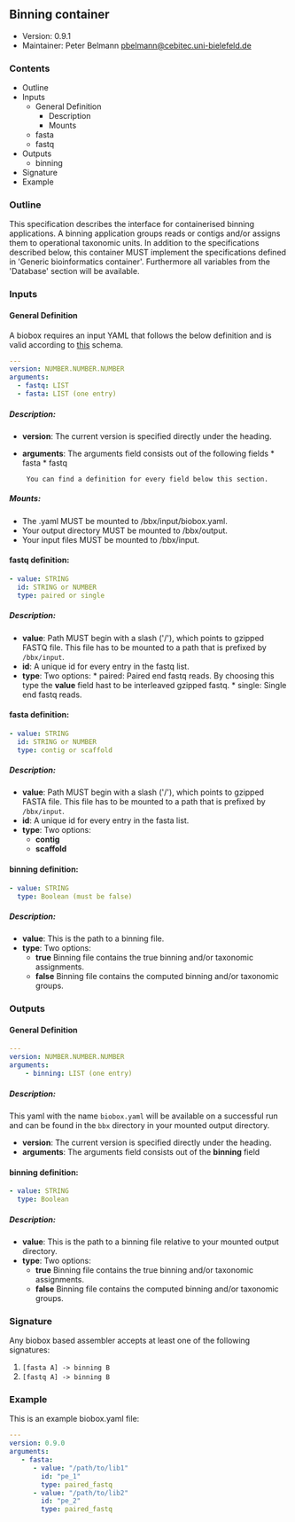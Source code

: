 ## Binning container

  * Version:    0.9.1
  * Maintainer: Peter Belmann <pbelmann@cebitec.uni-bielefeld.de>

### Contents
* Outline
* Inputs
   * General Definition
      * Description
      * Mounts
   * fasta
   * fastq
* Outputs
   * binning
* Signature
* Example

### Outline

This specification describes the interface for containerised binning applications. A binning application groups reads or contigs and/or assigns them to operational taxonomic units. In addition to the specifications described below, this container MUST implement the specifications defined in 'Generic bioinformatics container'. Furthermore all variables from the 'Database' section will be available.

### Inputs

#### General Definition

A biobox requires an input YAML that follows the below definition and is valid according to [this](https://github.com/bioboxes/rfc/blob/master/container/short-read-assembler/input_schema.yaml) schema. 

```YAML
---
version: NUMBER.NUMBER.NUMBER
arguments:
  - fastq: LIST
  - fasta: LIST (one entry)
```

##### Description:
* **version**: The current version is specified directly under the heading.
* **arguments**: The arguments field consists out of the following fields 
       * fasta
       * fastq
       
       You can find a definition for every field below this section.

##### Mounts:
 * The .yaml MUST be mounted to /bbx/input/biobox.yaml.
 * Your output directory MUST be mounted to /bbx/output.
 * Your input files MUST be mounted to /bbx/input. 

#### fastq definition: 
```YAML
- value: STRING
  id: STRING or NUMBER
  type: paired or single
```

##### Description:
* **value**: Path MUST begin with a slash ('/'), which points to gzipped FASTQ file. This file has to be mounted to a path that is prefixed by `/bbx/input`.
* **id**: A unique id for every entry in the fastq list.
* **type**: Two options:
      * paired: Paired end fastq reads. By choosing this type the **value** field hast to be interleaved gzipped fastq.
      * single: Single end fastq reads. 
 

#### fasta definition:

```YAML
- value: STRING
  id: STRING or NUMBER
  type: contig or scaffold
```

##### Description:
* **value**: Path MUST begin with a slash ('/'), which points to gzipped FASTA file. This file has to be mounted to a path that is prefixed by `/bbx/input`.
* **id**: A unique id for every entry in the fasta list.
* **type**: Two options:
  * **contig**
  * **scaffold**


#### binning definition:

```YAML
- value: STRING
  type: Boolean (must be false)
```

##### Description:
* **value**: This is the path to a binning file.
* **type**: Two options:
  * **true** Binning file contains the true binning and/or taxonomic assignments.
  * **false** Binning file contains the computed binning and/or taxonomic groups.

### Outputs

#### General Definition

```YAML
---
version: NUMBER.NUMBER.NUMBER
arguments: 
    - binning: LIST (one entry)
```

##### Description:
This yaml with the name `biobox.yaml` will be available on a successful run and can be found in the `bbx` directory in your mounted output directory.

* **version**: The current version is specified directly under the heading.
* **arguments**: The arguments field consists out of the **binning** field

#### binning definition:

```YAML
- value: STRING
  type: Boolean
```

##### Description:
* **value**: This is the path to a binning file relative to your mounted output directory.
* **type**: Two options:
  * **true** Binning file contains the true binning and/or taxonomic assignments.
  * **false** Binning file contains the computed binning and/or taxonomic groups.

### Signature

Any biobox based assembler accepts at least one of the following signatures:

1. `[fasta A] -> binning B`
2. `[fastq A] -> binning B`

### Example
This is an example biobox.yaml file:

```YAML
---
version: 0.9.0
arguments:
   - fasta:
      - value: "/path/to/lib1"
        id: "pe_1"
        type: paired_fastq
      - value: "/path/to/lib2"
        id: "pe_2"
        type: paired_fastq
```
